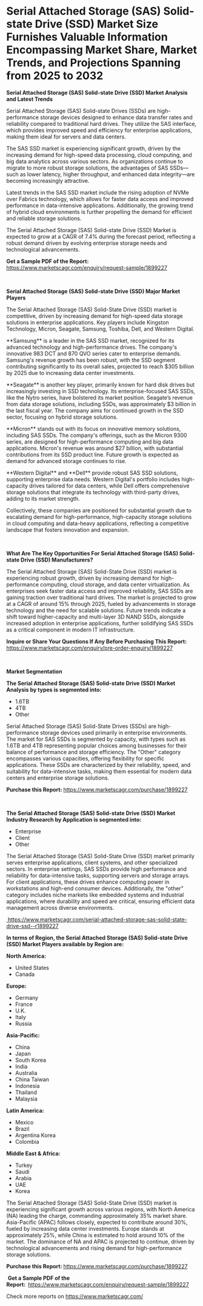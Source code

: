 <p><h1>Serial Attached Storage  (SAS) Solid-state Drive  (SSD) Market Size Furnishes Valuable Information Encompassing Market Share, Market Trends, and Projections Spanning from 2025 to 2032</h1></p><p><strong>Serial Attached Storage  (SAS) Solid-state Drive  (SSD) Market Analysis and Latest Trends</strong></p>
<p><p>Serial Attached Storage (SAS) Solid-state Drives (SSDs) are high-performance storage devices designed to enhance data transfer rates and reliability compared to traditional hard drives. They utilize the SAS interface, which provides improved speed and efficiency for enterprise applications, making them ideal for servers and data centers.</p><p>The SAS SSD market is experiencing significant growth, driven by the increasing demand for high-speed data processing, cloud computing, and big data analytics across various sectors. As organizations continue to migrate to more robust storage solutions, the advantages of SAS SSDs—such as lower latency, higher throughput, and enhanced data integrity—are becoming increasingly attractive.</p><p>Latest trends in the SAS SSD market include the rising adoption of NVMe over Fabrics technology, which allows for faster data access and improved performance in data-intensive applications. Additionally, the growing trend of hybrid cloud environments is further propelling the demand for efficient and reliable storage solutions. </p><p>The Serial Attached Storage (SAS) Solid-state Drive (SSD) Market is expected to grow at a CAGR of 7.4% during the forecast period, reflecting a robust demand driven by evolving enterprise storage needs and technological advancements.</p></p>
<p><strong>Get a Sample PDF of the Report:&nbsp;</strong> <a href="https://www.marketscagr.com/enquiry/request-sample/1899227?utm_campaign=2461&utm_medium=2&utm_source=Github&utm_content=ia&utm_term=07042025&utm_id=serial-attached-storage-sas-solid-state-drive-ssd">https://www.marketscagr.com/enquiry/request-sample/1899227</a></p>
<p>&nbsp;</p>
<p><strong>Serial Attached Storage  (SAS) Solid-state Drive  (SSD) Major Market Players</strong></p>
<p><p>The Serial Attached Storage (SAS) Solid-State Drive (SSD) market is competitive, driven by increasing demand for high-speed data storage solutions in enterprise applications. Key players include Kingston Technology, Micron, Seagate, Samsung, Toshiba, Dell, and Western Digital.</p><p>**Samsung** is a leader in the SAS SSD market, recognized for its advanced technology and high-performance drives. The company's innovative 983 DCT and 870 QVO series cater to enterprise demands. Samsung's revenue growth has been robust, with the SSD segment contributing significantly to its overall sales, projected to reach $305 billion by 2025 due to increasing data center investments.</p><p>**Seagate** is another key player, primarily known for hard disk drives but increasingly investing in SSD technology. Its enterprise-focused SAS SSDs, like the Nytro series, have bolstered its market position. Seagate’s revenue from data storage solutions, including SSDs, was approximately $3 billion in the last fiscal year. The company aims for continued growth in the SSD sector, focusing on hybrid storage solutions.</p><p>**Micron** stands out with its focus on innovative memory solutions, including SAS SSDs. The company's offerings, such as the Micron 9300 series, are designed for high-performance computing and big data applications. Micron's revenue was around $27 billion, with substantial contributions from its SSD product line. Future growth is expected as demand for advanced storage continues to rise.</p><p>**Western Digital** and **Dell** provide robust SAS SSD solutions, supporting enterprise data needs. Western Digital's portfolio includes high-capacity drives tailored for data centers, while Dell offers comprehensive storage solutions that integrate its technology with third-party drives, adding to its market strength.</p><p>Collectively, these companies are positioned for substantial growth due to escalating demand for high-performance, high-capacity storage solutions in cloud computing and data-heavy applications, reflecting a competitive landscape that fosters innovation and expansion.</p></p>
<p>&nbsp;</p>
<p><strong>What Are The Key Opportunities For Serial Attached Storage  (SAS) Solid-state Drive  (SSD) Manufacturers?</strong></p>
<p><p>The Serial Attached Storage (SAS) Solid-State Drive (SSD) market is experiencing robust growth, driven by increasing demand for high-performance computing, cloud storage, and data center virtualization. As enterprises seek faster data access and improved reliability, SAS SSDs are gaining traction over traditional hard drives. The market is projected to grow at a CAGR of around 15% through 2025, fueled by advancements in storage technology and the need for scalable solutions. Future trends indicate a shift toward higher-capacity and multi-layer 3D NAND SSDs, alongside increased adoption in enterprise applications, further solidifying SAS SSDs as a critical component in modern IT infrastructure.</p></p>
<p><strong>Inquire or Share Your Questions If Any Before Purchasing This Report:</strong> <a href="https://www.marketscagr.com/enquiry/pre-order-enquiry/1899227?utm_campaign=2461&utm_medium=2&utm_source=Github&utm_content=ia&utm_term=07042025&utm_id=serial-attached-storage-sas-solid-state-drive-ssd">https://www.marketscagr.com/enquiry/pre-order-enquiry/1899227</a></p>
<p>&nbsp;</p>
<p><strong>Market Segmentation</strong></p>
<p><strong>The Serial Attached Storage  (SAS) Solid-state Drive  (SSD) Market Analysis by types is segmented into:</strong></p>
<p><ul><li>1.6TB</li><li>4TB</li><li>Other</li></ul></p>
<p><p>Serial Attached Storage (SAS) Solid-State Drives (SSDs) are high-performance storage devices used primarily in enterprise environments. The market for SAS SSDs is segmented by capacity, with types such as 1.6TB and 4TB representing popular choices among businesses for their balance of performance and storage efficiency. The "Other" category encompasses various capacities, offering flexibility for specific applications. These SSDs are characterized by their reliability, speed, and suitability for data-intensive tasks, making them essential for modern data centers and enterprise storage solutions.</p></p>
<p><strong>Purchase this Report:&nbsp;</strong><a href="https://www.marketscagr.com/purchase/1899227?utm_campaign=2461&utm_medium=2&utm_source=Github&utm_content=ia&utm_term=07042025&utm_id=serial-attached-storage-sas-solid-state-drive-ssd">https://www.marketscagr.com/purchase/1899227</a></p>
<p>&nbsp;</p>
<p><strong>The Serial Attached Storage  (SAS) Solid-state Drive  (SSD) Market Industry Research by Application is segmented into:</strong></p>
<p><ul><li>Enterprise</li><li>Client</li><li>Other</li></ul></p>
<p><p>The Serial Attached Storage (SAS) Solid-State Drive (SSD) market primarily serves enterprise applications, client systems, and other specialized sectors. In enterprise settings, SAS SSDs provide high performance and reliability for data-intensive tasks, supporting servers and storage arrays. For client applications, these drives enhance computing power in workstations and high-end consumer devices. Additionally, the "other" category includes niche markets like embedded systems and industrial applications, where durability and speed are critical, ensuring efficient data management across diverse environments.</p></p>
<p><a href="https://www.marketscagr.com/serial-attached-storage-sas-solid-state-drive-ssd--r1899227?utm_campaign=2461&utm_medium=2&utm_source=Github&utm_content=ia&utm_term=07042025&utm_id=serial-attached-storage-sas-solid-state-drive-ssd">&nbsp;https://www.marketscagr.com/serial-attached-storage-sas-solid-state-drive-ssd--r1899227</a></p>
<p><strong>In terms of Region, the Serial Attached Storage  (SAS) Solid-state Drive  (SSD) Market Players available by Region are:</strong></p>
<p>
    <p> <strong> North America: </strong>
        <ul>
            <li>United States</li>
            <li>Canada</li>
        </ul>
        </p> 
    <p> <strong> Europe: </strong>
        <ul>
            <li>Germany</li>
            <li>France</li>
            <li>U.K.</li>
            <li>Italy</li>
            <li>Russia</li>
        </ul>
        </p> 
    <p> <strong> Asia-Pacific: </strong>
        <ul>
            <li>China</li>
            <li>Japan</li>
            <li>South Korea</li>
            <li>India</li>
            <li>Australia</li>
            <li>China Taiwan</li>
            <li>Indonesia</li>
            <li>Thailand</li>
            <li>Malaysia</li>
        </ul>
        </p> 
    <p> <strong> Latin America: </strong>
        <ul>
            <li>Mexico</li>
            <li>Brazil</li>
            <li>Argentina Korea</li>
            <li>Colombia</li>
        </ul>
        </p> 
    <p> <strong> Middle East & Africa: </strong>
        <ul>
            <li>Turkey</li>
            <li>Saudi</li>
            <li>Arabia</li>
            <li>UAE</li>
            <li>Korea</li>
        </ul>
    </p>
    </p>
<p><p>The Serial Attached Storage (SAS) Solid-State Drive (SSD) market is experiencing significant growth across various regions, with North America (NA) leading the charge, commanding approximately 35% market share. Asia-Pacific (APAC) follows closely, expected to contribute around 30%, fueled by increasing data center investments. Europe stands at approximately 25%, while China is estimated to hold around 10% of the market. The dominance of NA and APAC is projected to continue, driven by technological advancements and rising demand for high-performance storage solutions.</p></p>
<p><strong>Purchase this Report: </strong><a href="https://www.marketscagr.com/purchase/1899227?utm_campaign=2461&utm_medium=2&utm_source=Github&utm_content=ia&utm_term=07042025&utm_id=serial-attached-storage-sas-solid-state-drive-ssd">https://www.marketscagr.com/purchase/1899227</a></p>
<p>&nbsp;<strong>Get a Sample PDF of the Report:&nbsp;&nbsp;</strong><a href="https://www.marketscagr.com/enquiry/request-sample/1899227?utm_campaign=2461&utm_medium=2&utm_source=Github&utm_content=ia&utm_term=07042025&utm_id=serial-attached-storage-sas-solid-state-drive-ssd">https://www.marketscagr.com/enquiry/request-sample/1899227</a></p>
<p><strong></strong></p>
<p>Check more reports on <a href="https://www.marketscagr.com/?utm_campaign=2461&utm_medium=2&utm_source=Github&utm_content=ia&utm_term=07042025&utm_id=serial-attached-storage-sas-solid-state-drive-ssd">https://www.marketscagr.com/</a></p>